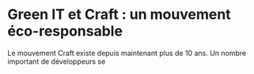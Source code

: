 # Green IT et Craft : un mouvement éco-responsable

Le mouvement Craft existe depuis maintenant plus de 10 ans. Un nombre important de développeurs se  
